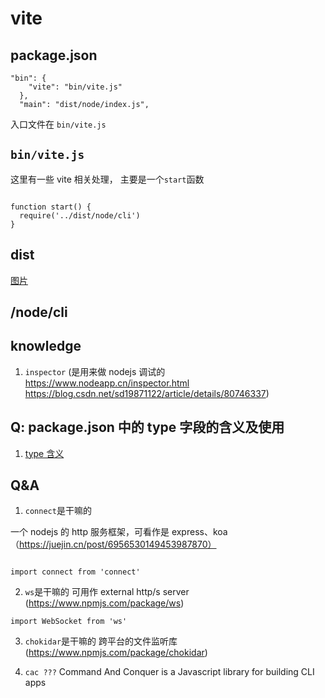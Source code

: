 # vite

## package.json

```
"bin": {
    "vite": "bin/vite.js"
  },
  "main": "dist/node/index.js",
```

入口文件在 `bin/vite.js`

## `bin/vite.js`

这里有一些 vite 相关处理， 主要是一个`start`函数

```

function start() {
  require('../dist/node/cli')
}
```

## dist

[图片](./dist.png)

## /node/cli

## knowledge

1. `inspector` (是用来做 nodejs 调试的 https://www.nodeapp.cn/inspector.html https://blog.csdn.net/sd19871122/article/details/80746337)

## Q: package.json 中的 type 字段的含义及使用

1. [type 含义](https://www.cnblogs.com/zmztya/p/14419578.html)

## Q&A

1. `connect`是干嘛的

一个 nodejs 的 http 服务框架，可看作是 express、koa（https://juejin.cn/post/6956530149453987870）

```

import connect from 'connect'

```

2. `ws`是干嘛的
   可用作 external http/s server (https://www.npmjs.com/package/ws)

```
import WebSocket from 'ws'
```

3. `chokidar`是干嘛的
   跨平台的文件监听库
   (https://www.npmjs.com/package/chokidar)

1. `cac ???` Command And Conquer is a Javascript library for building CLI apps
